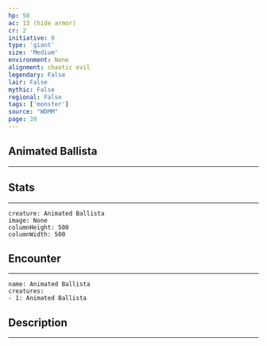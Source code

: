 ```yaml
---
hp: 50
ac: 13 (hide armor)
cr: 2
initiative: 0
type: 'giant'    
size: 'Medium'
environment: None
alignment: chaotic evil
legendary: False
lair: False
mythic: False
regional: False
tags: ['monster']
source: "WDMM"
page: 39
---
```


## Animated Ballista
---



## Stats
---

```statblock
creature: Animated Ballista
image: None
columnHeight: 500
columnWidth: 500
```

## Encounter
---

```encounter-table
name: Animated Ballista
creatures:
- 1: Animated Ballista
```

## Description
---





